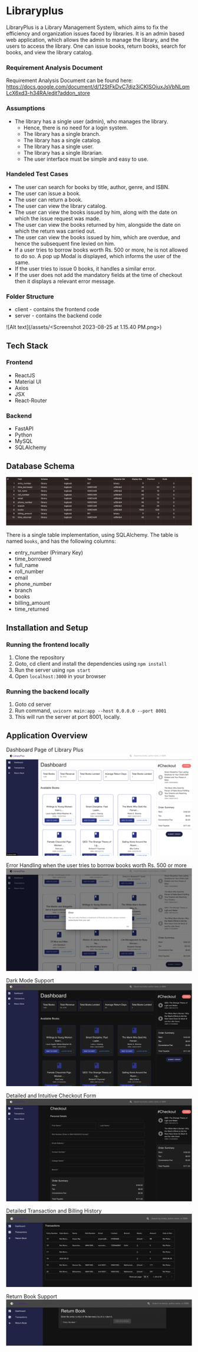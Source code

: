 # Libraryplus
LibraryPlus is a Library Management System, which aims to fix the efficiency and organization issues faced by libraries. It is an admin based web application, which allows the admin to manage the library, and the users to access the library. One can issue books, return books, search for books, and view the library catalog.

### Requirement Analysis Document
Requirement Analysis Document can be found here:
https://docs.google.com/document/d/12StFkDvC7djz3iCKISOiuxJsVbNLqmLcX6xd3-h34RA/edit?addon_store

### Assumptions
- The library has a single user (admin), who manages the library.
    - Hence, there is no need for a login system.
    - The library has a single branch.
    - The library has a single catalog.
    - The library has a single user.
    - The library has a single librarian.
    - The user interface must be simple and easy to use.

### Handeled Test Cases 
- The user can search for books by title, author, genre, and ISBN.
- The user can issue a book.
- The user can return a book.
- The user can view the library catalog.
- The user can view the books issued by him, along with the date on which the issue request was made.
- The user can view the books returned by him, alongside the date on which the return was carried out.
- The user can view the books issued by him, which are overdue, and hence the subsequent fine levied on him.
- If a user tries to borrow books worth Rs. 500 or more, he is not allowed to do so. A pop up Modal is displayed, which informs the user of the same.
- If the user tries to issue 0 books, it handles a similar error. 
- If the user does not add the mandatory fields at the time of checkout then it displays a relevant error message. 

### Folder Structure 

- client - contains the frontend code
- server - contains the backend code

![Alt text](/assets/<Screenshot 2023-08-25 at 1.15.40 PM.png>)

## Tech Stack

### Frontend
- ReactJS
- Material UI
- Axios
- JSX
- React-Router

### Backend
- FastAPI
- Python
- MySQL
- SQLAlchemy

## Database Schema

![Alt text](<Screenshot 2023-08-25 at 1.20.24 PM.png>)

There is a single table implementation, using SQLAlchemy. The table is named `books`, and has the following columns:
- entry_number (Primary Key)
- time_borrowed
- full_name
- roll_number
- email
- phone_number
- branch
- books
- billing_amount
- time_returned 

## Installation and Setup
### Running the frontend locally 
1. Clone the repository
2. Goto, cd client and install the dependencies using `npm install`
3. Run the server using `npm start`
4. Open `localhost:3000` in your browser

### Running the backend locally
1. Goto cd server 
2. Run command, `uvicorn main:app --host 0.0.0.0 --port 8001`
3. This will run the server at port 8001, locally. 

## Application Overview 

Dashboard Page of Library Plus
![Alt text](<Screenshot 2023-08-25 at 1.26.19 PM.png>)

Error Handling when the user tries to borrow books worth Rs. 500 or more
![Alt text](<Screenshot 2023-08-25 at 1.27.25 PM.png>)

Dark Mode Support 
![Alt text](<Screenshot 2023-08-25 at 1.28.18 PM.png>)

Detailed and Intuitive Checkout Form 
![Alt text](<Screenshot 2023-08-25 at 1.29.15 PM.png>)

Detailed Transaction and Billing History
![Alt text](<Screenshot 2023-08-25 at 1.30.31 PM.png>)

Return Book Support 
![Alt text](<Screenshot 2023-08-25 at 1.31.27 PM.png>)